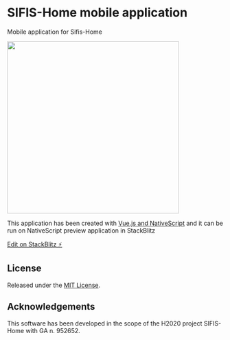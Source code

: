 # SIFIS-Home mobile application

Mobile application for Sifis-Home

<img src="https://user-images.githubusercontent.com/75613112/217755883-0919928d-b1a0-42b1-9de3-1e99db833b2e.png" height="400">


This application has been created with [Vue.js and NativeScript](https://nativescript-vue.org/) and it can be run on NativeScript preview application in StackBlitz

[Edit on StackBlitz ⚡️](https://stackblitz.com/edit/sifis-home-mobile)

## License

Released under the [MIT License](LICENSE).

## Acknowledgements

This software has been developed in the scope of the H2020 project SIFIS-Home with GA n. 952652.
